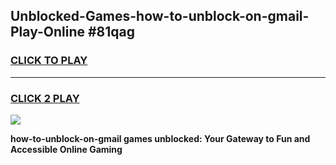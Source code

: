 
## Unblocked-Games-how-to-unblock-on-gmail-Play-Online #81qag
<h3>
<a href="https://news.freeplayer.one?title=how-to-unblock-on-gmail&ref=3">CLICK TO PLAY</a></h3>
<hr>

<h3>
<a href="https://news.freeplayer.one?title=how-to-unblock-on-gmail&ref=3">CLICK 2 PLAY</a>
  
</h3>

<a href="https://news.freeplayer.one?title=how-to-unblock-on-gmail&ref=3"><img src="https://clearcache.store/games.png"></a>


**how-to-unblock-on-gmail games unblocked: Your Gateway to Fun and Accessible Online Gaming**
